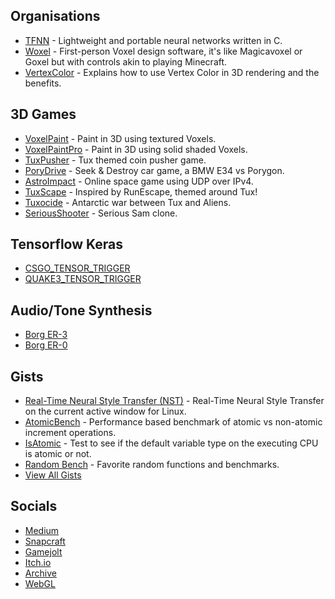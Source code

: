 ## Organisations
* [TFNN](https://github.com/TFNN) - Lightweight and portable neural networks written in C.
* [Woxel](https://github.com/woxels) - First-person Voxel design software, it's like Magicavoxel or Goxel but with controls akin to playing Minecraft.
* [VertexColor](https://github.com/VertexColor) - Explains how to use Vertex Color in 3D rendering and the benefits.

## 3D Games
* [VoxelPaint](https://github.com/mrbid/VoxelPaint) - Paint in 3D using textured Voxels.
* [VoxelPaintPro](https://github.com/mrbid/VoxelPaintPro) - Paint in 3D using solid shaded Voxels.
* [TuxPusher](https://github.com/mrbid/TuxPusher) - Tux themed coin pusher game.
* [PoryDrive](https://github.com/mrbid/PoryDrive-2.0) - Seek & Destroy car game, a BMW E34 vs Porygon.
* [AstroImpact](https://github.com/mrbid/AstroImpact) - Online space game using UDP over IPv4.
* [TuxScape](https://github.com/mrbid/TuxScape) - Inspired by RunEscape, themed around Tux!
* [Tuxocide](https://github.com/mrbid/Tuxocide) - Antarctic war between Tux and Aliens.
* [SeriousShooter](https://github.com/mrbid/SeriousShooter) - Serious Sam clone.

## Tensorflow Keras
* [CSGO_TENSOR_TRIGGER](https://github.com/mrbid/CSGO_TENSOR_TRIGGER)
* [QUAKE3_TENSOR_TRIGGER](https://github.com/mrbid/QUAKE3_TENSOR_TRIGGER)

## Audio/Tone Synthesis
* [Borg ER-3](https://github.com/mrbid/Borg-ER-3)
* [Borg ER-0](https://github.com/mrbid/Borg-ER-0)

## Gists
* [Real-Time Neural Style Transfer (NST)](https://gist.github.com/mrbid/e400fdd9ceaa8b3d83ba67eecd39cdb7) - Real-Time Neural Style Transfer on the current active window for Linux.
* [AtomicBench](https://gist.github.com/mrbid/a33aa35b4f57ddc6812f351e11bb9349) - Performance based benchmark of atomic vs non-atomic increment operations.
* [IsAtomic](https://gist.github.com/mrbid/3040f54eb6942ed53daa044a9c055dbb) - Test to see if the default variable type on the executing CPU is atomic or not.
* [Random Bench](https://gist.github.com/mrbid/310bebaa9b0b5fb1bc47a3b5c7915231) - Favorite random functions and benchmarks.
* [View All Gists](https://gist.github.com/mrbid)

## Socials
* [Medium](https://james-william-fletcher.medium.com/)
* [Snapcraft](https://snapcraft.io/publisher/voxdsp)
* [Gamejolt](https://gamejolt.com/@mrbid/games)
* [Itch.io](https://pushergames.itch.io/)
* [Archive](https://archive.org/details/@mrbid)
* [WebGL](https://github.com/mrbid/mrbid.github.io/blob/main/README.md)
